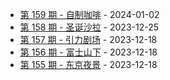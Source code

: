 * [第 159 期 - 自制咖啡](https://weekly.tw93.fun/posts/159-自制咖啡) - 2024-01-02
* [第 158 期 - 圣诞沙拉](https://weekly.tw93.fun/posts/158-圣诞沙拉) - 2023-12-25
* [第 157 期 - 引力剧场](https://weekly.tw93.fun/posts/157-引力剧场) - 2023-12-18
* [第 156 期 - 富士山下](https://weekly.tw93.fun/posts/156-富士山下) - 2023-12-18
* [第 155 期 - 东京夜景](https://weekly.tw93.fun/posts/155-东京夜景) - 2023-12-18
